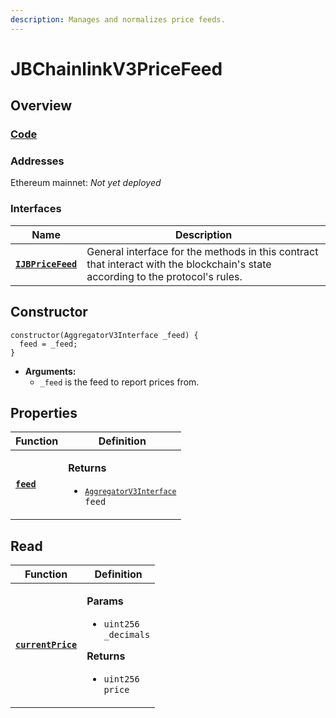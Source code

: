 ```yaml
---
description: Manages and normalizes price feeds.
---
```


# JBChainlinkV3PriceFeed

## Overview

### [Code](https://github.com/jbx-protocol/juice-contracts-v2/blob/main/contracts/JBChainlinkV3PriceFeed.sol)

### **Addresses**

Ethereum mainnet: _Not yet deployed_

### **Interfaces**

| Name                                             | Description                                                                                                                              |
| ------------------------------------------------ | ---------------------------------------------------------------------------------------------------------------------------------------- |
| [**`IJBPriceFeed`**](/protocol/api/interfaces/ijbpricefeed.md) | General interface for the methods in this contract that interact with the blockchain's state according to the protocol's rules. |

## Constructor

```solidity
constructor(AggregatorV3Interface _feed) {
  feed = _feed;
}
```

* **Arguments:**
  * `_feed` is the feed to report prices from.

## Properties

| Function                                                          | Definition                                                                                                                                                                                                |
| ----------------------------------------------------------------- | --------------------------------------------------------------------------------------------------------------------------------------------------------------------------------------------------------- |
| [**`feed`**](/protocol/api/contracts/or-price-feeds/jbchainlinkv3pricefeed/properties/feed.md)                            | <p><strong>Returns</strong></p><ul><li><code>[`AggregatorV3Interface`](https://docs.chain.link/docs/price-feeds-api-reference/) feed</code></li></ul> |

## Read

| Function                                 | Definition                                                                                                                                                                                   |
| ---------------------------------------- | -------------------------------------------------------------------------------------------------------------------------------------------------------------------------------------------- |
| [**`currentPrice`**](/protocol/api/contracts/or-price-feeds/jbchainlinkv3pricefeed/read/currentprice.md) | <p><strong>Params</strong></p><ul><li><code>uint256 _decimals</code></li></ul><p><strong>Returns</strong></p><ul><li><code>uint256 price</code></li></ul> |
